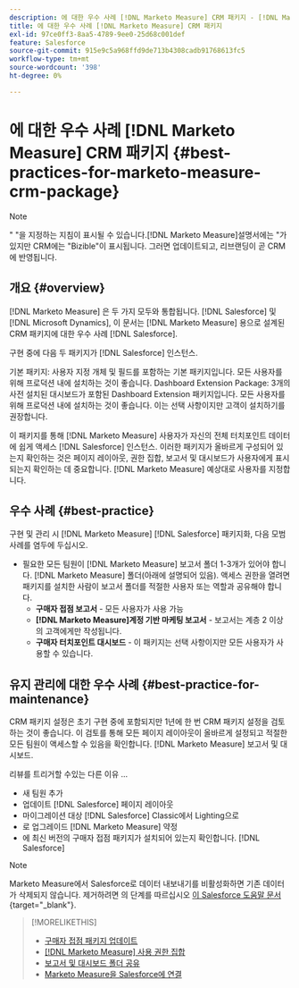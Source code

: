 ```yaml
---
description: 에 대한 우수 사례 [!DNL Marketo Measure] CRM 패키지 - [!DNL Marketo Measure]
title: 에 대한 우수 사례 [!DNL Marketo Measure] CRM 패키지
exl-id: 97ce0ff3-8aa5-4789-9ee0-25d68c001def
feature: Salesforce
source-git-commit: 915e9c5a968ffd9de713b4308cadb91768613fc5
workflow-type: tm+mt
source-wordcount: '398'
ht-degree: 0%

---
```


# 에 대한 우수 사례 [!DNL Marketo Measure] CRM 패키지 {#best-practices-for-marketo-measure-crm-package}

>[!NOTE]
>
>&quot; &quot;을 지정하는 지침이 표시될 수 있습니다.[!DNL Marketo Measure]설명서에는 &quot;가 있지만 CRM에는 &quot;Bizible&quot;이 표시됩니다. 그러면 업데이트되고, 리브랜딩이 곧 CRM에 반영됩니다.

## 개요 {#overview}

[!DNL Marketo Measure] 은 두 가지 모두와 통합됩니다. [!DNL Salesforce] 및 [!DNL Microsoft Dynamics], 이 문서는 [!DNL Marketo Measure] 용으로 설계된 CRM 패키지에 대한 우수 사례 [!DNL Salesforce].

구현 중에 다음 두 패키지가 [!DNL Salesforce] 인스턴스.

기본 패키지: 사용자 지정 개체 및 필드를 포함하는 기본 패키지입니다. 모든 사용자를 위해 프로덕션 내에 설치하는 것이 좋습니다.
Dashboard Extension Package: 3개의 사전 설치된 대시보드가 포함된 Dashboard Extension 패키지입니다. 모든 사용자를 위해 프로덕션 내에 설치하는 것이 좋습니다. 이는 선택 사항이지만 고객이 설치하기를 권장합니다.

이 패키지를 통해 [!DNL Marketo Measure] 사용자가 자신의 전체 터치포인트 데이터에 쉽게 액세스 [!DNL Salesforce] 인스턴스. 이러한 패키지가 올바르게 구성되어 있는지 확인하는 것은 페이지 레이아웃, 권한 집합, 보고서 및 대시보드가 사용자에게 표시되는지 확인하는 데 중요합니다. [!DNL Marketo Measure] 예상대로 사용자를 지정합니다.

## 우수 사례 {#best-practice}

구현 및 관리 시 [!DNL Marketo Measure] [!DNL Salesforce] 패키지화, 다음 모범 사례를 염두에 두십시오.

* 필요한 모든 팀원이 [!DNL Marketo Measure] 보고서 폴더 1-3개가 있어야 합니다. [!DNL Marketo Measure] 폴더(아래에 설명되어 있음). 액세스 권한을 열려면 패키지를 설치한 사람이 보고서 폴더를 적절한 사용자 또는 역할과 공유해야 합니다.
   * **구매자 접점 보고서** - 모든 사용자가 사용 가능
   * **[!DNL Marketo Measure]계정 기반 마케팅 보고서** - 보고서는 계층 2 이상의 고객에게만 작성됩니다.
   * **구매자 터치포인트 대시보드** - 이 패키지는 선택 사항이지만 모든 사용자가 사용할 수 있습니다.

## 유지 관리에 대한 우수 사례 {#best-practice-for-maintenance}

CRM 패키지 설정은 초기 구현 중에 포함되지만 1년에 한 번 CRM 패키지 설정을 검토하는 것이 좋습니다. 이 검토를 통해 모든 페이지 레이아웃이 올바르게 설정되고 적절한 모든 팀원이 액세스할 수 있음을 확인합니다. [!DNL Marketo Measure] 보고서 및 대시보드.

리뷰를 트리거할 수있는 다른 이유 ...

* 새 팀원 추가
* 업데이트 [!DNL Salesforce] 페이지 레이아웃
* 마이그레이션 대상 [!DNL Salesforce] Classic에서 Lighting으로
* 로 업그레이드 [!DNL Marketo Measure] 약정
* 에 최신 버전의 구매자 접점 패키지가 설치되어 있는지 확인합니다. [!DNL Salesforce]

>[!NOTE]
>
>Marketo Measure에서 Salesforce로 데이터 내보내기를 비활성화하면 기존 데이터가 삭제되지 않습니다. 제거하려면 의 단계를 따르십시오 [이 Salesforce 도움말 문서](https://help.salesforce.com/s/articleView?language=en_US&amp;id=sf.c360_a_delete_data_stream_records.htm&amp;type=5){target="_blank"}.

>[!MORELIKETHIS]
>
>* [구매자 접점 패키지 업데이트](/help/configuration-and-setup/marketo-measure-and-salesforce/marketo-measure-salesforce-package-installation-and-set-up.md)
>* [[!DNL Marketo Measure] 사용 권한 집합](/help/configuration-and-setup/marketo-measure-and-salesforce/marketo-measure-permission-sets.md)
>* [보고서 및 대시보드 폴더 공유](https://help.salesforce.com/s/articleView?language=en_US&amp;id=analytics_share_folder.htm&amp;type=0)
>* [Marketo Measure을 Salesforce에 연결](/help/configuration-and-setup/marketo-measure-and-salesforce/connect-marketo-measure-to-salesforce.md)
